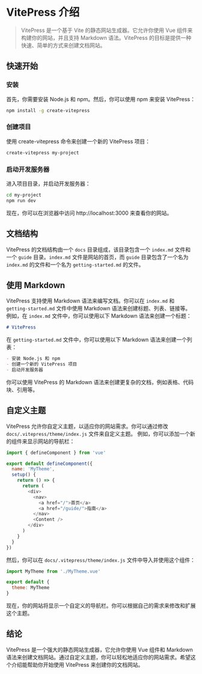 # VitePress 介绍

> VitePress 是一个基于 Vite 的静态网站生成器。它允许你使用 Vue 组件来构建你的网站，并且支持 Markdown 语法。VitePress 的目标是提供一种快速、简单的方式来创建文档网站。

## 快速开始

### 安装

首先，你需要安装 Node.js 和 npm。然后，你可以使用 npm 来安装 VitePress：

```bash
npm install -g create-vitepress
```

### 创建项目

使用 create-vitepress 命令来创建一个新的 VitePress 项目：

```bash
create-vitepress my-project
```
### 启动开发服务器

进入项目目录，并启动开发服务器：

```bash
cd my-project
npm run dev
```

现在，你可以在浏览器中访问 http://localhost:3000 来查看你的网站。
## 文档结构

VitePress 的文档结构由一个 `docs` 目录组成，该目录包含一个 `index.md` 文件和一个 `guide` 目录。`index.md` 文件是网站的首页，而 `guide` 目录包含了一个名为 `index.md` 的文件和一个名为 `getting-started.md` 的文件。
## 使用 Markdown

VitePress 支持使用 Markdown 语法来编写文档。你可以在 `index.md` 和 `getting-started.md` 文件中使用 Markdown 语法来创建标题、列表、链接等。
例如，在 `index.md` 文件中，你可以使用以下 Markdown 语法来创建一个标题：

```markdown
# VitePress
```
在 `getting-started.md` 文件中，你可以使用以下 Markdown 语法来创建一个列表：

```markdown
- 安装 Node.js 和 npm
- 创建一个新的 VitePress 项目
- 启动开发服务器
```
你可以使用 VitePress 的 Markdown 语法来创建更复杂的文档，例如表格、代码块、引用等。
## 自定义主题

VitePress 允许你自定义主题，以适应你的网站需求。你可以通过修改 `docs/.vitepress/theme/index.js` 文件来自定义主题。
例如，你可以添加一个新的组件来显示网站的导航栏：

```javascript
import { defineComponent } from 'vue'

export default defineComponent({
  name: 'MyTheme',
  setup() {
    return () => {
      return (
        <div>
          <nav>
            <a href="/">首页</a>
            <a href="/guide/">指南</a>
          </nav>
          <Content />
        </div>
      )
    }
  }
})
```
然后，你可以在 `docs/.vitepress/theme/index.js` 文件中导入并使用这个组件：

```javascript
import MyTheme from './MyTheme.vue'

export default {
  theme: MyTheme
}
```
现在，你的网站将显示一个自定义的导航栏。你可以根据自己的需求来修改和扩展这个主题。
## 结论

VitePress 是一个强大的静态网站生成器，它允许你使用 Vue 组件和 Markdown 语法来创建文档网站。通过自定义主题，你可以轻松地适应你的网站需求。希望这个介绍能帮助你开始使用 VitePress 来创建你的文档网站。